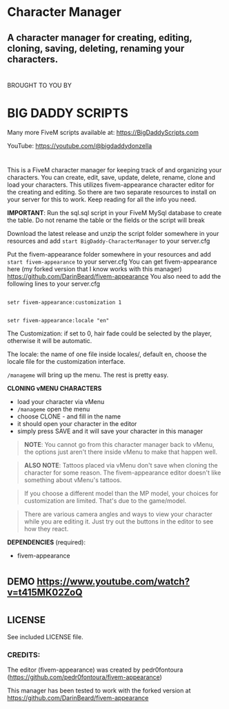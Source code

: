 # Character Manager

## A character manager for creating, editing, cloning, saving, deleting, renaming your characters.
# 

BROUGHT TO YOU BY
# **BIG DADDY SCRIPTS**
Many more FiveM scripts available at:
https://BigDaddyScripts.com

YouTube: https://youtube.com/@bigdaddydonzella
# 

This is a FiveM character manager for keeping track of and organizing your characters. You can create, edit, save, update, delete, rename, clone and load your characters. This utilizes fivem-appearance character editor for the creating and editing. So there are two separate resources to install on your server for this to work. Keep reading for all the info you need.

**IMPORTANT**: Run the sql.sql script in your FiveM MySql database to create the table. Do not rename the table or the fields or the script will break

Download the latest release and unzip the script folder somewhere in your resources and add <code>start BigDaddy-CharacterManager</code> to your server.cfg

Put the fivem-appearance folder somewhere in your resources and add <code>start fivem-appearance</code> to your server.cfg
You can get fivem-appearance here (my forked version that I know works with this manager) https://github.com/DarinBeard/fivem-appearance
You also need to add the following lines to your server.cfg

<code>
setr fivem-appearance:customization 1

setr fivem-appearance:locale "en"
</code>

The Customization: if set to 0, hair fade could be selected by the player, otherwise it will be automatic. 

The locale: the name of one file inside locales/, default en, choose the locale file for the customization interface.

<code>/manageme</code> will bring up the menu. The rest is pretty easy.

**CLONING vMENU CHARACTERS**
* load your character via vMenu
* <code>/manageme</code> open the menu
* choose CLONE - and fill in the name
* it should open your character in the editor
* simply press SAVE and it will save your character in this manager

> **NOTE**: You cannot go from this character manager back to vMenu, the options just aren't there inside vMenu to make that happen well.

> **ALSO NOTE**: Tattoos placed via vMenu don't save when cloning the character for some reason. The fivem-appearance editor doesn't like something about vMenu's tattoos.

> If you choose a different model than the MP model, your choices for customization are limited. That's due to the game/model.

> There are various camera angles and ways to view your character while you are editing it. Just try out the buttons in the editor to see how they react.

**DEPENDENCIES** (required):
- fivem-appearance

# 
## DEMO https://www.youtube.com/watch?v=t415MK02ZoQ
# 

## LICENSE
See included LICENSE file. 

### **CREDITS**:
The editor (fivem-appearance) was created by pedr0fontoura (https://github.com/pedr0fontoura/fivem-appearance)

This manager has been tested to work with the forked version at https://github.com/DarinBeard/fivem-appearance

